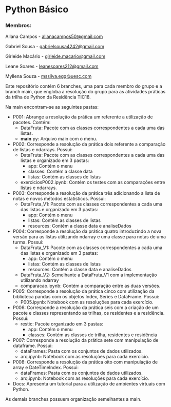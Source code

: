 # Python Básico

### Membros:

Allana Campos - allanacampos50@gmail.com

Gabriel Sousa - gabrielsousa4242@gmail.com

Girleide Macário - girleide.macario@gmail.com

Leane Soares - leanesoares212@gmail.com

Myllena Souza - mssilva.egq@uesc.com

Este repositório contém 6 branches, uma para cada membro do grupo e a branch main, que engloba a resolução do grupo para as atividades práticas da trilha de Python da Residência TIC18.

Na main encontram-se as seguintes pastas:

- P001: Abrange a resolução da prática um referente a utilização de pacotes. Contém:
    - DataFruta: Pacote com as classes correspondentes a cada uma das listas.
    - __main__.py: Arquivo main com o menu.
- P002: Corresponde a resolução da prática dois referente a comparação de listas e ndarrays. Possui:
    - DataFruta: Pacote com as classes correspondentes a cada uma das listas e organizado em 3 pastas:
        - app: Contém o menu
        - classes: Contém a classe data
        - listas: Contém as classes de listas
     - exerciciosP002.ipynb: Contém os testes com as comparações entre listas e ndarrays.
- P003: Corresponde a resolução da prática três adicionando a lista de notas e novos métodos estatísticos. Possui:
    - DataFruta_V1: Pacote com as classes correspondentes a cada uma das listas e organizado em 3 pastas:
        - app: Contém o menu
        - listas: Contém as classes de listas
        - resources: Contém a classe data e analiseDados
- P004: Corresponde a resolução da prática quatro introduzindo a nova versão para as listas utilizando ndarray e uma classe para notas de uma turma. Possui:
    - DataFruta_V1: Pacote com as classes correspondentes a cada uma das listas e organizado em 3 pastas:
        - app: Contém o menu
        - listas: Contém as classes de listas
        - resources: Contém a classe data e analiseDados
     - DataFruta_V2: Semelhante a DataFruta_V1 com a implementação utilizando ndarray
     - comparacao.ipynb: Contém a comparação entre as duas versões.
- P005: Corresponde a resolução da prática cinco com utilização da biblioteca pandas com os objetos Index, Series e DataFrame. Possui:
    - P005.ipynb: Notebook com as resoluções para cada exercício.
- P006: Corresponde a resolução da prática seis com a criação de um pacote e classes representando as trilhas, os residentes e a residência. Possui:
    - restic: Pacote organizado em 3 pastas:
        - app: Contém o menu
        - classes: Contém as classes de trilha, residentes e residência
- P007: Corresponde a resolução da prática sete com manipulação de dataframe. Possui:
    - dataFrames: Pasta com os conjuntos de dados utilizados.
    - arq.ipynb: Notebook com as resoluções para cada exercício.
- P008: Corresponde a resolução da prática oito com manipulação de array e DateTimeIndex. Possui:
    - dataFrames: Pasta com os conjuntos de dados utilizados.
    - arq.ipynb: Notebook com as resoluções para cada exercício.
- Docs: Apresenta um tutorial para a utilização de ambientes virtuais com Python.

As demais branches possuem organização semelhantes a main.
